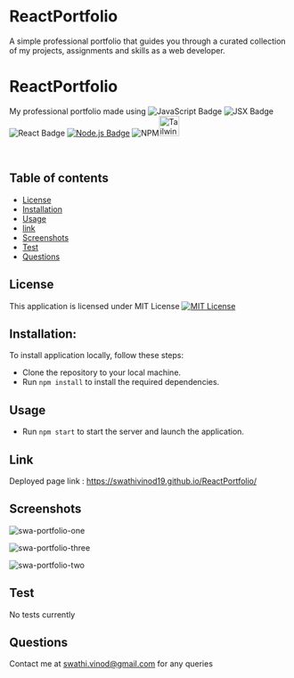 # ReactPortfolio
A simple professional portfolio that guides you through a curated collection of my projects, assignments and skills as a web developer.

# ReactPortfolio
My professional portfolio made using ![JavaScript Badge](https://img.shields.io/badge/JavaScript-F7DF1E?style=for-the-badge&logo=javascript&logoColor=black)  ![JSX Badge](https://img.shields.io/badge/JSX-61DAFB?style=for-the-badge&logo=react&logoColor=white)  ![React Badge](https://img.shields.io/badge/React-61DAFB?style=for-the-badge&logo=react&logoColor=white) [![Node.js Badge](https://img.shields.io/badge/Node.js-393?logo=nodedotjs&logoColor=fff&style=flat)](https://nodejs.org/en) ![NPM](https://img.shields.io/badge/NPM-%23CB3837.svg?style=for-the-badge&logo=npm&logoColor=white)<a href="https://tailwindcss.com/" target="_blank" rel="noreferrer"><img src="https://raw.githubusercontent.com/danielcranney/readme-generator/main/public/icons/skills/tailwindcss-colored.svg" width="36" height="36" alt="TailwindCSS" /></a>


<br>



## Table of contents
- [License](#License)
- [Installation](#Installation)
- [Usage](#Usage)
- [link](#Link)
- [Screenshots](#Screenshots)
- [Test](#Test) 
- [Questions](#Questions)

## License 
This application is licensed under MIT License
[![MIT License](https://img.shields.io/badge/License-MIT-blue.svg)](https://opensource.org/licenses/MIT)

## Installation:
To install application locally, follow these steps:

* Clone the repository to your local machine.
* Run `npm install` to install the required dependencies.


## Usage
* Run `npm start` to start the server and launch the application.

## Link

Deployed page link : https://swathivinod19.github.io/ReactPortfolio/

## Screenshots
![swa-portfolio-one](https://github.com/SwathiVinod19/ReactPortfolio/assets/129353324/218415f1-4409-469e-bbe5-fac2a5fcee85)



![swa-portfolio-three](https://github.com/SwathiVinod19/ReactPortfolio/assets/129353324/49cee5db-2e59-4de9-b1f9-77b794bb5c47)


![swa-portfolio-two](https://github.com/SwathiVinod19/ReactPortfolio/assets/129353324/8cad9da8-b341-4bb4-8d38-0461ed29f9c1)


## Test
No tests currently

## Questions
Contact me at [swathi.vinod@gmail.com](swathi.vinod@gmail.com) for any queries



